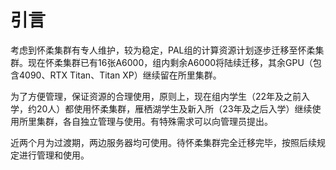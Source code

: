 # 引言

考虑到怀柔集群有专人维护，较为稳定，PAL组的计算资源计划逐步迁移至怀柔集群。现在怀柔集群已有16张A6000，组内剩余A6000将陆续迁移，其余GPU（包含4090、RTX Titan、Titan XP）继续留在所里集群。



为了方便管理，保证资源的合理使用，原则上，现在组内学生（22年及之前入学，约20人）都使用怀柔集群，雁栖湖学生及新入所（23年及之后入学）继续使用所里集群，各自独立管理与使用。有特殊需求可以向管理员提出。



近两个月为过渡期，两边服务器均可使用。待怀柔集群完全迁移完毕，按照后续规定进行管理和使用。





